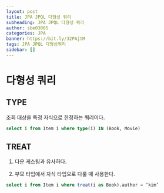 ```yaml
---
layout: post
title: JPA JPQL 다형성 쿼리
subheading: JPA JPQL 다형성 쿼리
author: sbe03005
categories: JPA
banner: https://bit.ly/32PAjtM
tags: JPA JPQL 다형성쿼리
sidebar: []
---
```


# 다형성 쿼리



## TYPE

조회 대상을 특정 자식으로 한정하는 쿼리이다.

```sql
select i from Item i where type(i) IN (Book, Movie)
```



## TREAT

1. 다운 케스팅과 유사하다.

2. 부모 타입에서 자식 타입으로 다룰 때 사용한다.

```sql
select i from Item i where treat(i as Book).auther = ‘kim’
```

